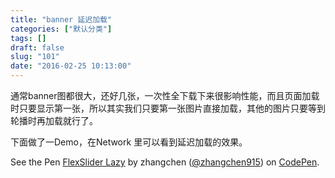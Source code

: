```yaml
---
title: "banner 延迟加载"
categories: ["默认分类"]
tags: []
draft: false
slug: "101"
date: "2016-02-25 10:13:00"
---
```


通常banner图都很大，还好几张，一次性全下载下来很影响性能，而且页面加载时只要显示第一张，所以其实我们只要第一张图片直接加载，其他的图片只要等到轮播时再加载就行了。

下面做了一Demo，在Network 里可以看到延迟加载的效果。

<p data-height="500" data-theme-id="21453" data-slug-hash="QNLNyb" data-default-tab="result" data-user="zhangchen915" class='codepen'>See the Pen <a href='http://codepen.io/zhangchen915/pen/QNLNyb/'> FlexSlider Lazy</a> by zhangchen (<a href='http://codepen.io/zhangchen915'>@zhangchen915</a>) on <a href='http://codepen.io'>CodePen</a>.</p>
<script async src="//assets.codepen.io/assets/embed/ei.js"></script>
